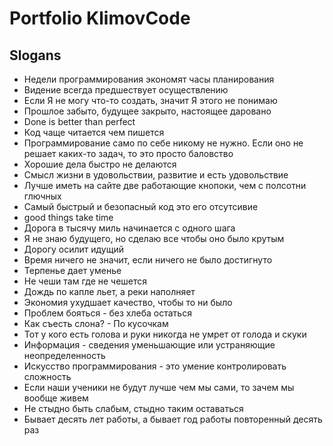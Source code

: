 # Portfolio KlimovCode

## Slogans
- Недели программирования экономят часы планирования
- Видение всегда предшествует осуществлению
- Если Я не могу что-то создать, значит Я этого не понимаю
- Прошлое забыто, будущее закрыто, настоящее даровано
- Done is better than perfect
- Код чаще читается чем пишется
- Программирование само по себе никому не нужно. Если оно не решает каких-то задач, то это просто баловство
- Хорошие дела быстро не делаются
- Смысл жизни в удовольствии, развитие и есть удовольствие
- Лучше иметь на сайте две работающие кнопоки, чем с полсотни глючных
- Самый быстрый и безопасный код это его отсутсивие
- good things take time
- Дорога в тысячу миль начинается с одного шага
- Я не знаю будущего, но сделаю все чтобы оно было крутым
- Дорогу осилит идущий
- Время ничего не значит, если ничего не было достигнуто
- Терпенье дает уменье
- Не чеши там где не чешется
- Дождь по капле льет, а реки наполняет
- Экономия ухудшает качество, чтобы то ни было
- Проблем бояться - без хлеба остаться
- Как съесть слона? - По кусочкам
- Тот у кого есть голова и руки никогда не умрет от голода и скуки
- Информация - сведения уменьшающие или устраняющие неопределенность
- Искусство программирования - это умение контролировать сложность
- Если наши ученики не будут лучше чем мы сами, то зачем мы вообще живем
- Не стыдно быть слабым, стыдно таким оставаться
- Бывает десять лет работы, а бывает год работы повторенный десять раз
